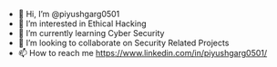 - 👋 Hi, I’m @piyushgarg0501
- 👀 I’m interested in Ethical Hacking
- 🌱 I’m currently learning Cyber Security
- 💞️ I’m looking to collaborate on Security Related Projects
- 📫 How to reach me https://www.linkedin.com/in/piyushgarg0501/

<!---
piyushgarg0501/piyushgarg0501 is a ✨ special ✨ repository because its `README.md` (this file) appears on your GitHub profile.
You can click the Preview link to take a look at your changes.
--->
